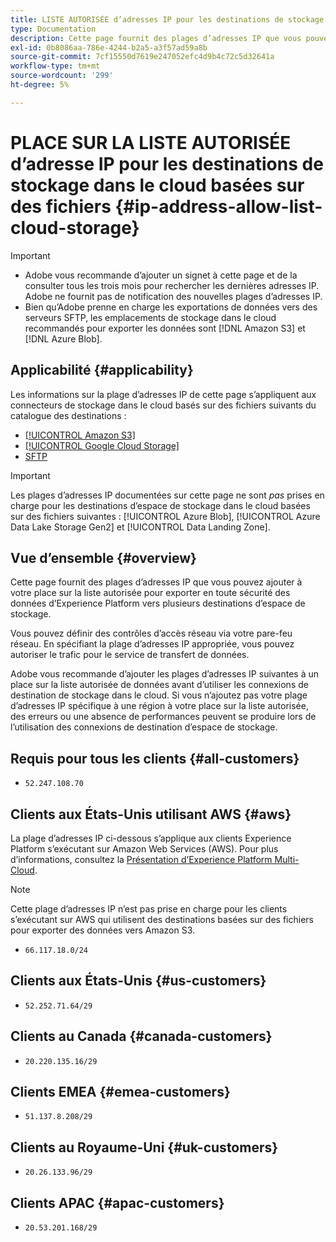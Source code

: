 ```yaml
---
title: LISTE AUTORISÉE d’adresses IP pour les destinations de stockage dans le cloud basées sur des fichiers
type: Documentation
description: Cette page fournit des plages d’adresses IP que vous pouvez ajouter à votre liste autorisée pour exporter en toute sécurité des données d’Experience Platform vers des destinations d’espace de stockage.
exl-id: 0b8086aa-786e-4244-b2a5-a3f57ad59a8b
source-git-commit: 7cf15550d7619e247052efc4d9b4c72c5d32641a
workflow-type: tm+mt
source-wordcount: '299'
ht-degree: 5%

---
```


# PLACE SUR LA LISTE AUTORISÉE d’adresse IP pour les destinations de stockage dans le cloud basées sur des fichiers {#ip-address-allow-list-cloud-storage}

>[!IMPORTANT]
>
> * Adobe vous recommande d’ajouter un signet à cette page et de la consulter tous les trois mois pour rechercher les dernières adresses IP. Adobe ne fournit pas de notification des nouvelles plages d’adresses IP.
> * Bien qu’Adobe prenne en charge les exportations de données vers des serveurs SFTP, les emplacements de stockage dans le cloud recommandés pour exporter les données sont [!DNL Amazon S3] et [!DNL Azure Blob].

## Applicabilité {#applicability}

Les informations sur la plage d’adresses IP de cette page s’appliquent aux connecteurs de stockage dans le cloud basés sur des fichiers suivants du catalogue des destinations :

* [[!UICONTROL Amazon S3]](./amazon-s3.md)
* [[!UICONTROL Google Cloud Storage]](google-cloud-storage.md)
* [SFTP](./sftp.md)

>[!IMPORTANT]
>
>Les plages d’adresses IP documentées sur cette page ne sont *pas* prises en charge pour les destinations d’espace de stockage dans le cloud basées sur des fichiers suivantes : [!UICONTROL Azure Blob], [!UICONTROL Azure Data Lake Storage Gen2] et [!UICONTROL Data Landing Zone].

## Vue d’ensemble {#overview}

Cette page fournit des plages d’adresses IP que vous pouvez ajouter à votre place sur la liste autorisée pour exporter en toute sécurité des données d’Experience Platform vers plusieurs destinations d’espace de stockage.

Vous pouvez définir des contrôles d’accès réseau via votre pare-feu réseau. En spécifiant la plage d’adresses IP appropriée, vous pouvez autoriser le trafic pour le service de transfert de données.

Adobe vous recommande d’ajouter les plages d’adresses IP suivantes à un place sur la liste autorisée de données avant d’utiliser les connexions de destination de stockage dans le cloud. Si vous n’ajoutez pas votre plage d’adresses IP spécifique à une région à votre place sur la liste autorisée, des erreurs ou une absence de performances peuvent se produire lors de l’utilisation des connexions de destination d’espace de stockage.

## Requis pour tous les clients {#all-customers}

* `52.247.108.70`

## Clients aux États-Unis utilisant AWS {#aws}

La plage d’adresses IP ci-dessous s’applique aux clients Experience Platform s’exécutant sur Amazon Web Services (AWS). Pour plus d’informations, consultez la [Présentation d’Experience Platform Multi-Cloud](../../../landing/multi-cloud.md).

>[!NOTE]
>
>Cette plage d’adresses IP n’est pas prise en charge pour les clients s’exécutant sur AWS qui utilisent des destinations basées sur des fichiers pour exporter des données vers Amazon S3.

* `66.117.18.0/24`

## Clients aux États-Unis {#us-customers}

* `52.252.71.64/29`

## Clients au Canada {#canada-customers}

* `20.220.135.16/29`

## Clients EMEA {#emea-customers}

* `51.137.8.208/29`

## Clients au Royaume-Uni {#uk-customers}

* `20.26.133.96/29`

## Clients APAC {#apac-customers}

* `20.53.201.168/29`
